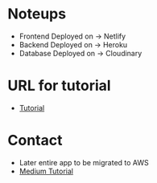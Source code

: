 # Noteups

- Frontend Deployed on -> Netlify
- Backend Deployed on -> Heroku
- Database Deployed on -> Cloudinary

<!-- URL -->
# URL for tutorial

- [Tutorial](https://niruhan.medium.com/deploying-mern-fullstack-application-on-the-web-for-free-with-netlify-and-heroku-87d888012635)


# Contact

- Later entire app to be migrated to AWS
- [Medium Tutorial](https://medium.com/@patrickmichelberger/building-a-serverless-e-commerce-app-with-aws-lambda-stripe-and-react-4663e241710b)